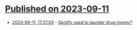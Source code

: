 # [Published on 2023-09-11](index.md)

* [2023-09-11, 17:21:00](https://soylentnews.org/article.pl?sid=23/09/10/1750220&from=rss) - [Spotify used to launder drug money? ](https://soylentnews.org/article.pl?sid=23/09/10/1750220&from=rss)
